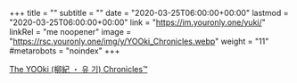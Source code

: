 +++
title = ""
subtitle = ""
date = "2020-03-25T06:00:00+00:00"
lastmod = "2020-03-25T06:00:00+00:00"
link = "https://im.youronly.one/yuki/"
linkRel = "me noopener"
image = "https://rsc.youronly.one/img/y/YOOki_Chronicles.webp"
weight = "11"
#metarobots = "noindex"
+++

[The YOOki (柳紀 ・ 유 기) Chronicles™](https://im.youronly.one/yuki/ "The YOOki (柳紀 ・ 유 기) Chronicles™")
